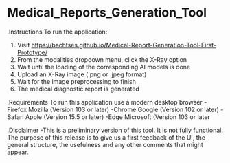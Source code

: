 # Medical_Reports_Generation_Tool

.Instructions
To run the application:
1.	Visit https://bachtses.github.io/Medical-Report-Generation-Tool-First-Prototype/
2.	From the modalities dropdown menu, click the X-Ray option
3.	Wait until the loading of the corresponding AI models is done
4.	Upload an X-Ray image (.png or .jpeg format)
5.	Wait for the image preprocessing to finish
6.	The medical diagnostic report is generated

.Requirements
To run this application use a modern desktop browser 
-Firefox Mozilla (Version 103 or later) 
-Chrome Google (Version 102 or later) 
-Safari Apple (Version 15.5 or later) 
-Edge Microsoft (Version 103 or later

.Disclaimer 
-This is a preliminary version of this tool. It is not fully functional. The purpose of this release is to give us a first feedback of the UI, the general structure, the usefulness and any other comments that might appear.

